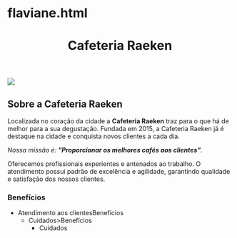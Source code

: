 # flaviane.html
 <!DOCTYPE html> 
 <html lang="pt-br"> 
 <head> 
 <meta charset="UTF-8"> 
 <title>Cafeteria Raeken</title>
 <link rel="stylesheet" href="style.css"> 
 </head>
 
 <body>
 <header> 
 <h1 class="titulo-principal">Cafeteria Raeken</h1>
 </header>
 <img id="banner" src="banner.jpg">
 <div class="principal"> 
 <h2 class="titulo-centralizado">Sobre a Cafeteria Raeken</h2>
 
 <p>Localizada no coração da cidade a <strong>Cafeteria Raeken</strong> traz para o que há de melhor para a sua degustação. Fundada em 2015, a Cafeteria Raeken já é destaque na cidade e conquista novos clientes a cada dia.</p> 
 
 <p id="missao"><em>Nossa missão é: <strong>"Proporcionar os melhores cafés aos clientes"</strong>.</em></p> 
 
 <p>Oferecemos profissionais experientes e antenados ao trabalho. O atendimento possui padrão de excelência e agilidade, garantindo qualidade e satisfação dos nossos clientes.</p>
 </div>
 
 <div class="beneficios">
 <h3 class="titulo-centralizado">Benefícios</h3>
 
 <ul>
 <li class="itens">Atendimento aos clientesBenefícios</h3> <ul> <li class="itens">Cuidados>Benefícios</h3> <ul> <li class="itens">Cuidados
